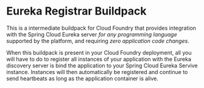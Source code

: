 # Eureka Registrar Buildpack

This is a intermediate buildpack for Cloud Foundry that provides integration with the Spring Cloud Eureka 
server *for any programming language* supported by the platform, and requiring *zero application code 
changes*.

When this buildpack is present in your Cloud Foundry deployment, all you will have to do to register all 
instances of your application with the Eureka discovery server is bind the application to your Spring Cloud
Eureka Servive instance. Instances will then automatically be registered and continue to send heartbeats
as long as the application container is alive.

